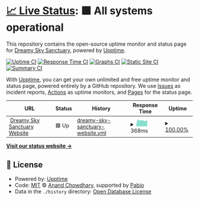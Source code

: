 # [📈 Live Status](https://status.dreamyskysanctuary.com): <!--live status--> **🟩 All systems operational**

This repository contains the open-source uptime monitor and status page for [Dreamy Sky Sanctuary](https://dreamyskysanctuary.com), powered by [Upptime](https://github.com/upptime/upptime).

[![Uptime CI](https://github.com/dreamy-sky-sanctuary/Uptime-DreamySkySanctuary.com/workflows/Uptime%20CI/badge.svg)](https://github.com/dreamy-sky-sanctuary/Uptime-DreamySkySanctuary.com/actions?query=workflow%3A%22Uptime+CI%22)
[![Response Time CI](https://github.com/dreamy-sky-sanctuary/Uptime-DreamySkySanctuary.com/workflows/Response%20Time%20CI/badge.svg)](https://github.com/dreamy-sky-sanctuary/Uptime-DreamySkySanctuary.com/actions?query=workflow%3A%22Response+Time+CI%22)
[![Graphs CI](https://github.com/dreamy-sky-sanctuary/Uptime-DreamySkySanctuary.com/workflows/Graphs%20CI/badge.svg)](https://github.com/dreamy-sky-sanctuary/Uptime-DreamySkySanctuary.com/actions?query=workflow%3A%22Graphs+CI%22)
[![Static Site CI](https://github.com/dreamy-sky-sanctuary/Uptime-DreamySkySanctuary.com/workflows/Static%20Site%20CI/badge.svg)](https://github.com/dreamy-sky-sanctuary/Uptime-DreamySkySanctuary.com/actions?query=workflow%3A%22Static+Site+CI%22)
[![Summary CI](https://github.com/dreamy-sky-sanctuary/Uptime-DreamySkySanctuary.com/workflows/Summary%20CI/badge.svg)](https://github.com/dreamy-sky-sanctuary/Uptime-DreamySkySanctuary.com/actions?query=workflow%3A%22Summary+CI%22)

With [Upptime](https://upptime.js.org), you can get your own unlimited and free uptime monitor and status page, powered entirely by a GitHub repository. We use [Issues](https://github.com/dreamy-sky-sanctuary/Uptime-DreamySkySanctuary.com/issues) as incident reports, [Actions](https://github.com/dreamy-sky-sanctuary/Uptime-DreamySkySanctuary.com/actions) as uptime monitors, and [Pages](https://status.dreamyskysanctuary.com) for the status page.

<!--start: status pages-->
<!-- This summary is generated by Upptime (https://github.com/upptime/upptime) -->
<!-- Do not edit this manually, your changes will be overwritten -->
<!-- prettier-ignore -->
| URL | Status | History | Response Time | Uptime |
| --- | ------ | ------- | ------------- | ------ |
| <img alt="" src="https://dreamyskysanctuary.com/public/imgs/icon.webp" height="13"> [Dreamy Sky Sanctuary Website](https://dreamyskysanctuary.com/) | 🟩 Up | [dreamy-sky-sanctuary-website.yml](https://github.com/Dreamy-Sky-Sanctuary/Uptime-DreamySkySanctuary.com/commits/HEAD/history/dreamy-sky-sanctuary-website.yml) | <details><summary><img alt="Response time graph" src="./graphs/dreamy-sky-sanctuary-website/response-time-week.png" height="20"> 368ms</summary><br><a href="https://status.dreamyskysanctuary.com/history/dreamy-sky-sanctuary-website"><img alt="Response time 388" src="https://img.shields.io/endpoint?url=https%3A%2F%2Fraw.githubusercontent.com%2FDreamy-Sky-Sanctuary%2FUptime-DreamySkySanctuary.com%2FHEAD%2Fapi%2Fdreamy-sky-sanctuary-website%2Fresponse-time.json"></a><br><a href="https://status.dreamyskysanctuary.com/history/dreamy-sky-sanctuary-website"><img alt="24-hour response time 465" src="https://img.shields.io/endpoint?url=https%3A%2F%2Fraw.githubusercontent.com%2FDreamy-Sky-Sanctuary%2FUptime-DreamySkySanctuary.com%2FHEAD%2Fapi%2Fdreamy-sky-sanctuary-website%2Fresponse-time-day.json"></a><br><a href="https://status.dreamyskysanctuary.com/history/dreamy-sky-sanctuary-website"><img alt="7-day response time 368" src="https://img.shields.io/endpoint?url=https%3A%2F%2Fraw.githubusercontent.com%2FDreamy-Sky-Sanctuary%2FUptime-DreamySkySanctuary.com%2FHEAD%2Fapi%2Fdreamy-sky-sanctuary-website%2Fresponse-time-week.json"></a><br><a href="https://status.dreamyskysanctuary.com/history/dreamy-sky-sanctuary-website"><img alt="30-day response time 388" src="https://img.shields.io/endpoint?url=https%3A%2F%2Fraw.githubusercontent.com%2FDreamy-Sky-Sanctuary%2FUptime-DreamySkySanctuary.com%2FHEAD%2Fapi%2Fdreamy-sky-sanctuary-website%2Fresponse-time-month.json"></a><br><a href="https://status.dreamyskysanctuary.com/history/dreamy-sky-sanctuary-website"><img alt="1-year response time 388" src="https://img.shields.io/endpoint?url=https%3A%2F%2Fraw.githubusercontent.com%2FDreamy-Sky-Sanctuary%2FUptime-DreamySkySanctuary.com%2FHEAD%2Fapi%2Fdreamy-sky-sanctuary-website%2Fresponse-time-year.json"></a></details> | <details><summary><a href="https://status.dreamyskysanctuary.com/history/dreamy-sky-sanctuary-website">100.00%</a></summary><a href="https://status.dreamyskysanctuary.com/history/dreamy-sky-sanctuary-website"><img alt="All-time uptime 100.00%" src="https://img.shields.io/endpoint?url=https%3A%2F%2Fraw.githubusercontent.com%2FDreamy-Sky-Sanctuary%2FUptime-DreamySkySanctuary.com%2FHEAD%2Fapi%2Fdreamy-sky-sanctuary-website%2Fuptime.json"></a><br><a href="https://status.dreamyskysanctuary.com/history/dreamy-sky-sanctuary-website"><img alt="24-hour uptime 100.00%" src="https://img.shields.io/endpoint?url=https%3A%2F%2Fraw.githubusercontent.com%2FDreamy-Sky-Sanctuary%2FUptime-DreamySkySanctuary.com%2FHEAD%2Fapi%2Fdreamy-sky-sanctuary-website%2Fuptime-day.json"></a><br><a href="https://status.dreamyskysanctuary.com/history/dreamy-sky-sanctuary-website"><img alt="7-day uptime 100.00%" src="https://img.shields.io/endpoint?url=https%3A%2F%2Fraw.githubusercontent.com%2FDreamy-Sky-Sanctuary%2FUptime-DreamySkySanctuary.com%2FHEAD%2Fapi%2Fdreamy-sky-sanctuary-website%2Fuptime-week.json"></a><br><a href="https://status.dreamyskysanctuary.com/history/dreamy-sky-sanctuary-website"><img alt="30-day uptime 100.00%" src="https://img.shields.io/endpoint?url=https%3A%2F%2Fraw.githubusercontent.com%2FDreamy-Sky-Sanctuary%2FUptime-DreamySkySanctuary.com%2FHEAD%2Fapi%2Fdreamy-sky-sanctuary-website%2Fuptime-month.json"></a><br><a href="https://status.dreamyskysanctuary.com/history/dreamy-sky-sanctuary-website"><img alt="1-year uptime 100.00%" src="https://img.shields.io/endpoint?url=https%3A%2F%2Fraw.githubusercontent.com%2FDreamy-Sky-Sanctuary%2FUptime-DreamySkySanctuary.com%2FHEAD%2Fapi%2Fdreamy-sky-sanctuary-website%2Fuptime-year.json"></a></details>

<!--end: status pages-->

[**Visit our status website →**](https://status.dreamyskysanctuary.com)

## 📄 License

- Powered by: [Upptime](https://github.com/upptime/upptime)
- Code: [MIT](./LICENSE) © [Anand Chowdhary](https://anandchowdhary.com), supported by [Pabio](https://pabio.com)
- Data in the `./history` directory: [Open Database License](https://opendatacommons.org/licenses/odbl/1-0/)

